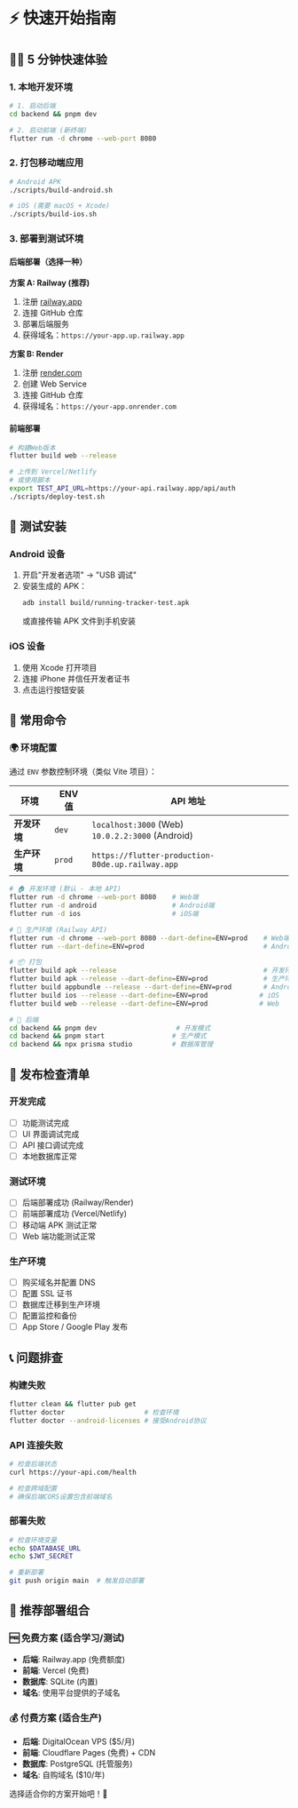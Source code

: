 # ⚡ 快速开始指南

## 🏃‍♂️ 5 分钟快速体验

### 1. 本地开发环境

```bash
# 1. 启动后端
cd backend && pnpm dev

# 2. 启动前端 (新终端)
flutter run -d chrome --web-port 8080
```

### 2. 打包移动端应用

```bash
# Android APK
./scripts/build-android.sh

# iOS (需要 macOS + Xcode)
./scripts/build-ios.sh
```

### 3. 部署到测试环境

#### 后端部署（选择一种）

**方案 A: Railway (推荐)**

1. 注册 [railway.app](https://railway.app)
2. 连接 GitHub 仓库
3. 部署后端服务
4. 获得域名：`https://your-app.up.railway.app`

**方案 B: Render**

1. 注册 [render.com](https://render.com)
2. 创建 Web Service
3. 连接 GitHub 仓库
4. 获得域名：`https://your-app.onrender.com`

#### 前端部署

```bash
# 构建Web版本
flutter build web --release

# 上传到 Vercel/Netlify
# 或使用脚本
export TEST_API_URL=https://your-api.railway.app/api/auth
./scripts/deploy-test.sh
```

## 📱 测试安装

### Android 设备

1. 开启"开发者选项" → "USB 调试"
2. 安装生成的 APK：
   ```bash
   adb install build/running-tracker-test.apk
   ```
   或直接传输 APK 文件到手机安装

### iOS 设备

1. 使用 Xcode 打开项目
2. 连接 iPhone 并信任开发者证书
3. 点击运行按钮安装

## 🔧 常用命令

### 🌍 环境配置

通过 `ENV` 参数控制环境（类似 Vite 项目）：

| 环境         | ENV 值 | API 地址                                            |
| ------------ | ------ | --------------------------------------------------- |
| **开发环境** | `dev`  | `localhost:3000` (Web)<br>`10.0.2.2:3000` (Android) |
| **生产环境** | `prod` | `https://flutter-production-80de.up.railway.app`    |

```bash
# 🏠 开发环境 (默认 - 本地 API)
flutter run -d chrome --web-port 8080    # Web端
flutter run -d android                   # Android端
flutter run -d ios                       # iOS端

# 🚀 生产环境 (Railway API)
flutter run -d chrome --web-port 8080 --dart-define=ENV=prod    # Web端
flutter run --dart-define=ENV=prod                              # Android端

# 📦 打包
flutter build apk --release                                     # 开发环境 APK
flutter build apk --release --dart-define=ENV=prod              # 生产环境 APK
flutter build appbundle --release --dart-define=ENV=prod        # Android Bundle
flutter build ios --release --dart-define=ENV=prod             # iOS
flutter build web --release --dart-define=ENV=prod             # Web

# 🔧 后端
cd backend && pnpm dev                    # 开发模式
cd backend && pnpm start                 # 生产模式
cd backend && npx prisma studio          # 数据库管理
```

## 🚀 发布检查清单

### 开发完成

- [ ] 功能测试完成
- [ ] UI 界面调试完成
- [ ] API 接口调试完成
- [ ] 本地数据库正常

### 测试环境

- [ ] 后端部署成功 (Railway/Render)
- [ ] 前端部署成功 (Vercel/Netlify)
- [ ] 移动端 APK 测试正常
- [ ] Web 端功能测试正常

### 生产环境

- [ ] 购买域名并配置 DNS
- [ ] 配置 SSL 证书
- [ ] 数据库迁移到生产环境
- [ ] 配置监控和备份
- [ ] App Store / Google Play 发布

## 📞 问题排查

### 构建失败

```bash
flutter clean && flutter pub get
flutter doctor                    # 检查环境
flutter doctor --android-licenses # 接受Android协议
```

### API 连接失败

```bash
# 检查后端状态
curl https://your-api.com/health

# 检查跨域配置
# 确保后端CORS设置包含前端域名
```

### 部署失败

```bash
# 检查环境变量
echo $DATABASE_URL
echo $JWT_SECRET

# 重新部署
git push origin main  # 触发自动部署
```

## 🎯 推荐部署组合

### 🆓 免费方案 (适合学习/测试)

- **后端**: Railway.app (免费额度)
- **前端**: Vercel (免费)
- **数据库**: SQLite (内置)
- **域名**: 使用平台提供的子域名

### 💰 付费方案 (适合生产)

- **后端**: DigitalOcean VPS ($5/月)
- **前端**: Cloudflare Pages (免费) + CDN
- **数据库**: PostgreSQL (托管服务)
- **域名**: 自购域名 ($10/年)

选择适合你的方案开始吧！🚀
